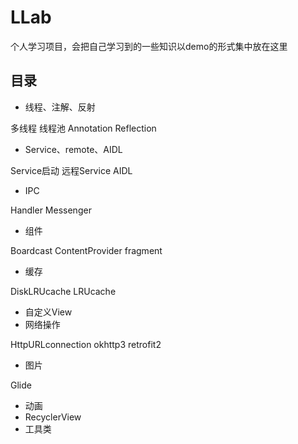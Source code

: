 # LLab
个人学习项目，会把自己学习到的一些知识以demo的形式集中放在这里

## 目录

* 线程、注解、反射

多线程
线程池
Annotation
Reflection

* Service、remote、AIDL

Service启动 远程Service AIDL

* IPC

Handler Messenger

* 组件

 Boardcast ContentProvider fragment

* 缓存

DiskLRUcache LRUcache

* 自定义View
* 网络操作

HttpURLconnection okhttp3 retrofit2

* 图片

Glide

* 动画
* RecyclerView
* 工具类
